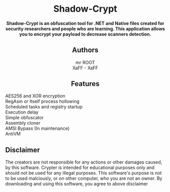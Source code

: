 <div align="center">
  <h1>
      Shadow-Crypt
  </h1>
  <h4> Shadow-Crypt is an obfuscation tool for .NET and Native files created for security researchers and people who are learning.
    This application allows you to encrypt your payload to decrease scanners detection.</h4>
</div>

<div align="center">
  <h2>Authors</h2>
  mr ROOT 
  <br/>
    XaFF - XaFF
</div>

<div align="center">
  <h2>Features</h2>
  
</div>
  
  AES256 and XOR encryption
  <br/>
 RegAsm or Itself process hollowing
  <br/>
 Scheduled tasks and registry startup
  <br/>
 Execution delay
  <br/>
 Simple obfuscator
  <br/>
 Assembly cloner
  <br/>
 AMSI Bypass (In maintenance)
  <br/>
 AntiVM
  <br/>
 

  
## Disclaimer

The creators are not responsible for any actions or other damages caused, by this software.
Crypter is intended for educational purposes only and should not be used for any illegal purposes.
This software's purpose is not to be used malciously, or on other computer, who you are not an owner.
By downloading and using this software, you agree to above disclaimer 





